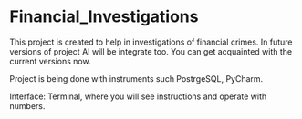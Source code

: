 # Financial_Investigations
This project is created to help in investigations of financial crimes. 
In future versions of project AI will be integrate too. You can get acquainted with the current versions now.

Project is being done with instruments such PostrgeSQL, PyCharm.

Interface:
Terminal, where you will see instructions and operate with numbers.

